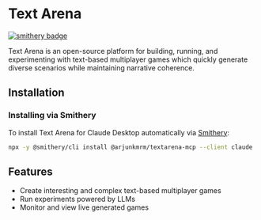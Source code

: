 # Text Arena
[![smithery badge](https://smithery.ai/badge/@arjunkmrm/textarena-mcp)](https://smithery.ai/server/@arjunkmrm/textarena-mcp)

Text Arena is an open-source platform for building, running, and experimenting with text-based multiplayer games which quickly generate diverse scenarios while maintaining narrative coherence.

## Installation

### Installing via Smithery

To install Text Arena for Claude Desktop automatically via [Smithery](https://smithery.ai/server/@arjunkmrm/textarena-mcp):

```bash
npx -y @smithery/cli install @arjunkmrm/textarena-mcp --client claude
```

## Features

- Create interesting and complex text-based multiplayer games
- Run experiments powered by LLMs
- Monitor and view live generated games
